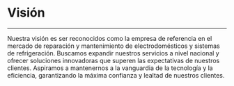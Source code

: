 # Visión

***

Nuestra visión es ser reconocidos como la empresa de referencia en el mercado de reparación y mantenimiento de electrodomésticos y sistemas de refrigeración. Buscamos expandir nuestros servicios a nivel nacional y ofrecer soluciones innovadoras que superen las expectativas de nuestros clientes. Aspiramos a mantenernos a la vanguardia de la tecnología y la eficiencia, garantizando la máxima confianza y lealtad de nuestros clientes.
